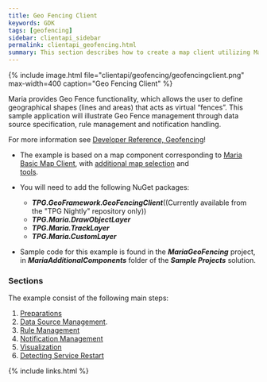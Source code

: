 ```yaml
---
title: Geo Fencing Client
keywords: GDK
tags: [geofencing]
sidebar: clientapi_sidebar
permalink: clientapi_geofencing.html
summary: This section describes how to create a map client utilizing Maria geo fencing functionality.
---
```


{% include image.html file="clientapi/geofencing/geofencingclient.png" max-width=400 caption="Geo Fencing Client" %}

Maria provides Geo Fence functionality, which allows the user to define geographical shapes (lines and areas) that acts as virtual “fences”.
This sample application will illustrate Geo Fence management through data source specification, rule management and notification handling.

For more information see [Developer Reference, Geofencing](xxx.html)!
 
* The example is based on a map component corresponding to 
[Maria Basic Map Client](maria_gdk/programming/getting_started/mariabasicmapclient), with 
[additional map selection](maria_gdk/programming/getting_started/mariamapinteractionclient/maplayerinteraction#changing_map_source) and  
[tools](maria_gdk/programming/getting_started/mariamapinteractionclient/toolsinteraction).

* You will need to add the following NuGet packages:
  *  ***TPG.GeoFramework.GeoFencingClient***((Currently available from the "TPG Nightly" repository only))
  *  ***TPG.Maria.DrawObjectLayer***
  *  ***TPG.Maria.TrackLayer***
  *  ***TPG.Maria.CustomLayer***

* Sample code for this example is found in the ***MariaGeoFencing*** project, in ***MariaAdditionalComponents*** 
folder of the ***Sample Projects*** solution. 

### Sections

The example consist of the following main steps:

 1.  [Preparations](geofence_preparation.html)
 1.  [Data Source Management](geofence_datasourcemanagement.html).
 1.  [Rule Management](geofence_rulemanagement.html)
 1.  [Notification Management](geofence_notificmanagement.html)
 1.  [Visualization](geofence_visualization.html)
 1.  [Detecting Service Restart](geofence_servicerestart.html) 

{% include links.html %}